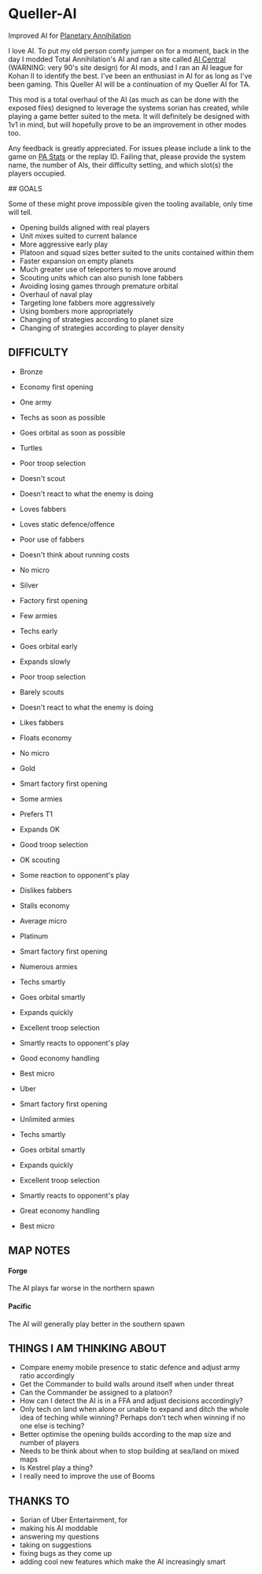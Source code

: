 Queller-AI
==========

Improved AI for [Planetary Annihilation](http://www.uberent.com/pa)

I love AI. To put my old person comfy jumper on for a moment, back in the day I modded Total Annihilation's AI and ran a site called [AI Central](http://aicentral.tauniverse.com) (WARNING: very 90's site design) for AI mods, and I ran an AI league for Kohan II to identify the best. I've been an enthusiast in AI for as long as I've been gaming. This Queller AI will be a continuation of my Queller AI for TA.

This mod is a total overhaul of the AI (as much as can be done with the exposed files) designed to leverage the systems sorian has created, while playing a game better suited to the meta. It will definitely be designed with 1v1 in mind, but will hopefully prove to be an improvement in other modes too.

Any feedback is greatly appreciated. For issues please include a link to the game on [PA Stats](http://www.pastats.com/) or the replay ID. Failing that, please provide the system name, the number of AIs, their difficulty setting, and which slot(s) the players occupied.

## GOALS

Some of these might prove impossible given the tooling available, only time will tell.

- Opening builds aligned with real players
- Unit mixes suited to current balance
- More aggressive early play
- Platoon and squad sizes better suited to the units contained within them
- Faster expansion on empty planets
- Much greater use of teleporters to move around
- Scouting units which can also punish lone fabbers
- Avoiding losing games through premature orbital
- Overhaul of naval play
- Targeting lone fabbers more aggressively
- Using bombers more appropriately
- Changing of strategies according to planet size
- Changing of strategies according to player density

## DIFFICULTY

- Bronze
 - Economy first opening
 - One army
 - Techs as soon as possible
 - Goes orbital as soon as possible
 - Turtles
 - Poor troop selection
 - Doesn't scout
 - Doesn't react to what the enemy is doing
 - Loves fabbers
 - Loves static defence/offence
 - Poor use of fabbers
 - Doesn't think about running costs
 - No micro

- Silver
 - Factory first opening
 - Few armies
 - Techs early
 - Goes orbital early
 - Expands slowly
 - Poor troop selection
 - Barely scouts
 - Doesn't react to what the enemy is doing
 - Likes fabbers
 - Floats economy
 - No micro

- Gold
 - Smart factory first opening
 - Some armies
 - Prefers T1
 - Expands OK
 - Good troop selection
 - OK scouting
 - Some reaction to opponent's play
 - Dislikes fabbers
 - Stalls economy
 - Average micro

- Platinum
 - Smart factory first opening
 - Numerous armies
 - Techs smartly
 - Goes orbital smartly
 - Expands quickly
 - Excellent troop selection
 - Smartly reacts to opponent's play
 - Good economy handling
 - Best micro

- Uber
 - Smart factory first opening
 - Unlimited armies
 - Techs smartly
 - Goes orbital smartly
 - Expands quickly
 - Excellent troop selection
 - Smartly reacts to opponent's play
 - Great economy handling
 - Best micro

## MAP NOTES

#### Forge

The AI plays far worse in the northern spawn

#### Pacific

The AI will generally play better in the southern spawn

## THINGS I AM THINKING ABOUT

- Compare enemy mobile presence to static defence and adjust army ratio accordingly
- Get the Commander to build walls around itself when under threat
- Can the Commander be assigned to a platoon?
- How can I detect the AI is in a FFA and adjust decisions accordingly?
- Only tech on land when alone or unable to expand and ditch the whole idea of teching while winning? Perhaps don't tech when winning if no one else is teching?
- Better optimise the opening builds according to the map size and number of players
- Needs to be think about when to stop building at sea/land on mixed maps
- Is Kestrel play a thing?
- I really need to improve the use of Booms

## THANKS TO

- Sorian of Uber Entertainment, for
 - making his AI moddable
 - answering my questions
 - taking on suggestions
 - fixing bugs as they come up
 - adding cool new features which make the AI increasingly smart